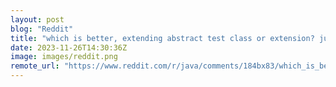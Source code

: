 ```yaml
---
layout: post
blog: "Reddit"
title: "which is better, extending abstract test class or extension? junit 5"
date: 2023-11-26T14:30:36Z
image: images/reddit.png
remote_url: "https://www.reddit.com/r/java/comments/184bx83/which_is_better_extending_abstract_test_class_or/"
---
```


